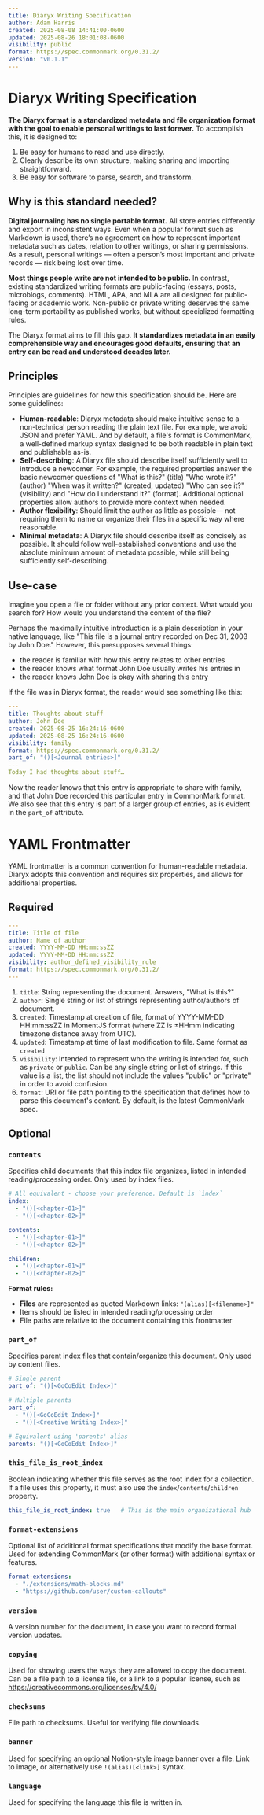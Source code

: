 ```yaml
---
title: Diaryx Writing Specification
author: Adam Harris
created: 2025-08-08 14:41:00-0600
updated: 2025-08-26 18:01:08-0600
visibility: public
format: https://spec.commonmark.org/0.31.2/
version: "v0.1.1"
---
```


# Diaryx Writing Specification

**The Diaryx format is a standardized metadata and file organization format with the goal to enable personal writings to last forever.** To accomplish this, it is designed to:
1. Be easy for humans to read and use directly.
2. Clearly describe its own structure, making sharing and importing straightforward.
3. Be easy for software to parse, search, and transform.

## Why is this standard needed?

**Digital journaling has no single portable format.** All store entries differently and export in inconsistent ways. Even when a popular format such as Markdown is used, there’s no agreement on how to represent important metadata such as dates, relation to other writings, or sharing permissions. As a result, personal writings — often a person’s most important and private records — risk being lost over time.

**Most things people write are not intended to be public.** In contrast, existing standardized writing formats are public-facing (essays, posts, microblogs, comments). HTML, APA, and MLA are all designed for public-facing or academic work. Non-public or private writing deserves the same long-term portability as published works, but without specialized formatting rules.

The Diaryx format aims to fill this gap. **It standardizes metadata in an easily comprehensible way and encourages good defaults, ensuring that an entry can be read and understood decades later.**

## Principles

Principles are guidelines for how this specification should be. Here are some guidelines:
- **Human-readable**: Diaryx metadata should make intuitive sense to a non-technical person reading the plain text file. For example, we avoid JSON and prefer YAML. And by default, a file's format is CommonMark, a well-defined markup syntax designed to be both readable in plain text and publishable as-is.
- **Self-describing**:  A Diaryx file should describe itself sufficiently well to introduce a newcomer. For example, the required properties answer the basic newcomer questions of "What is this?" (title) "Who wrote it?" (author) "When was it written?" (created, updated) "Who can see it?" (visibility) and "How do I understand it?" (format). Additional optional properties allow authors to provide more context when needed.
- **Author flexibility**: Should limit the author as little as possible— not requiring them to name or organize their files in a specific way where reasonable.
- **Minimal metadata**: A Diaryx file should describe itself as concisely as possible. It should follow well-established conventions and use the absolute minimum amount of metadata possible, while still being sufficiently self-describing.

## Use-case

Imagine you open a file or folder without any prior context. What would you search for? How would you understand the content of the file?

Perhaps the maximally intuitive introduction is a plain description in your native language, like "This file is a journal entry recorded on Dec 31, 2003 by John Doe." However, this presupposes several things: 
- the reader is familiar with how this entry relates to other entries
- the reader knows what format John Doe usually writes his entries in
- the reader knows John Doe is okay with sharing this entry

If the file was in Diaryx format, the reader would see something like this:

```yaml
---
title: Thoughts about stuff
author: John Doe
created: 2025-08-25 16:24:16-0600
updated: 2025-08-25 16:24:16-0600
visibility: family
format: https://spec.commonmark.org/0.31.2/
part_of: "()[<Journal entries>]"
---
Today I had thoughts about stuff…
```

Now the reader knows that this entry is appropriate to share with family, and that John Doe recorded this particular entry in CommonMark format. We also see that this entry is part of a larger group of entries, as is evident in the `part_of` attribute.

# YAML Frontmatter

YAML frontmatter is a common convention for human-readable metadata. Diaryx adopts this convention and requires six properties, and allows for additional properties.

## Required

```yaml
---
title: Title of file
author: Name of author
created: YYYY-MM-DD HH:mm:ssZZ
updated: YYYY-MM-DD HH:mm:ssZZ
visibility: author_defined_visibility_rule
format: https://spec.commonmark.org/0.31.2/
---
```

1. `title`: String representing the document. Answers, "What is this?"
2. `author`: Single string or list of strings representing author/authors of document.
3. `created`: Timestamp at creation of file, format of YYYY-MM-DD HH:mm:ssZZ in MomentJS format (where ZZ is ±HHmm indicating timezone distance away from UTC).
4. `updated`: Timestamp at time of last modification to file. Same format as `created`
5. `visibility`: Intended to represent who the writing is intended for, such as `private` or `public`. Can be any single string or list of strings. If this value is a list, the list should not include the values "public" or "private" in order to avoid confusion.
6. `format`: URI or file path pointing to the specification that defines how to parse this document's content. By default, is the latest CommonMark spec. 

## Optional

### `contents`

Specifies child documents that this index file organizes, listed in intended reading/processing order. Only used by index files.

```yaml
# All equivalent - choose your preference. Default is `index`
index:
  - "()[<chapter-01>]"
  - "()[<chapter-02>]"

contents:
  - "()[<chapter-01>]" 
  - "()[<chapter-02>]"

children:
  - "()[<chapter-01>]"
  - "()[<chapter-02>]"
```

**Format rules:**

- **Files** are represented as quoted Markdown links: `"(alias)[<filename>]"`
- Items should be listed in intended reading/processing order
- File paths are relative to the document containing this frontmatter

### `part_of`

Specifies parent index files that contain/organize this document. Only used by content files.

```yaml
# Single parent
part_of: "()[<GoCoEdit Index>]"

# Multiple parents  
part_of:
  - "()[<GoCoEdit Index>]"
  - "()[<Creative Writing Index>]"

# Equivalent using 'parents' alias
parents: "()[<GoCoEdit Index>]"
```

### `this_file_is_root_index`

Boolean indicating whether this file serves as the root index for a collection. If a file uses this property, it must also use the `index`/`contents`/`children` property.
```yaml
this_file_is_root_index: true   # This is the main organizational hub
```

### `format-extensions`

Optional list of additional format specifications that modify the base format. Used for extending CommonMark (or other format) with additional syntax or features.

```yaml
format-extensions:
  - "./extensions/math-blocks.md"
  - "https://github.com/user/custom-callouts"
```
### `version`

A version number for the document, in case you want to record formal version updates.

### `copying`

Used for showing users the ways they are allowed to copy the document. Can be a file path to a license file, or a link to a popular license, such as https://creativecommons.org/licenses/by/4.0/

### `checksums`

File path to checksums. Useful for verifying file downloads.

### `banner`

Used for specifying an optional Notion-style image banner over a file. Link to image, or alternatively use `!(alias)[<link>]` syntax.

### `language`

Used for specifying the language this file is written in.
